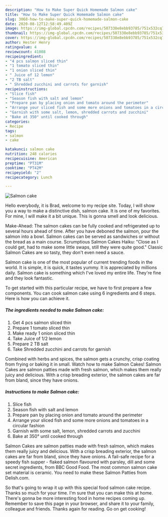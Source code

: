 ```yaml
---
description: "How to Make Super Quick Homemade Salmon cake"
title: "How to Make Super Quick Homemade Salmon cake"
slug: 3068-how-to-make-super-quick-homemade-salmon-cake
date: 2020-08-12T12:58:49.409Z
image: https://img-global.cpcdn.com/recipes/507338e8ebb93785/751x532cq70/salmon-cake-recipe-main-photo.jpg
thumbnail: https://img-global.cpcdn.com/recipes/507338e8ebb93785/751x532cq70/salmon-cake-recipe-main-photo.jpg
cover: https://img-global.cpcdn.com/recipes/507338e8ebb93785/751x532cq70/salmon-cake-recipe-main-photo.jpg
author: Hester Henry
ratingvalue: 4
reviewcount: 41008
recipeingredient:
- "4 pcs salmon sliced thin"
- "1 tomato sliced thin"
- "1 onion sliced thin"
- " Juice of 12 lemon"
- "2 TB salt"
- " Shredded zucchini and carrots for garnish"
recipeinstructions:
- "Slice fish"
- "Season fish with salt and lemon"
- "Prepare pan by placing onion and tomato around the perimeter"
- "Arrange your sliced fish and some more onions and tomatoes in a circular fashion"
- "Garnish with some salt, lemon, shredded carrots and zucchini"
- "Bake at 350° until cooked through"
categories:
- Recipe
tags:
- salmon
- cake

katakunci: salmon cake 
nutrition: 248 calories
recipecuisine: American
preptime: "PT31M"
cooktime: "PT42M"
recipeyield: "2"
recipecategory: Lunch

---
```



![Salmon cake](https://img-global.cpcdn.com/recipes/507338e8ebb93785/751x532cq70/salmon-cake-recipe-main-photo.jpg)

Hello everybody, it is Brad, welcome to my recipe site. Today, I will show you a way to make a distinctive dish, salmon cake. It is one of my favorites. For mine, I will make it a bit unique. This is gonna smell and look delicious.

Make-Ahead: The salmon cakes can be fully cooked and refrigerated up to several hours ahead of time. After you have deboned the salmon, pour the salmon into a bowl. Salmon cakes can be served as sandwiches or without the bread as a main course. Scrumptious Salmon Cakes Haiku: &#34;Close as I could get, had to make some little swaps, still they were quite good.&#34; Classic Salmon Cakes are so tasty, they don&#39;t even need a sauce.

Salmon cake is one of the most popular of current trending foods in the world. It is simple, it is quick, it tastes yummy. It is appreciated by millions daily. Salmon cake is something which I've loved my entire life. They're fine and they look fantastic.


To get started with this particular recipe, we have to first prepare a few components. You can cook salmon cake using 6 ingredients and 6 steps. Here is how you can achieve it.

<!--inarticleads1-->

##### The ingredients needed to make Salmon cake:

1. Get 4 pcs salmon sliced thin
1. Prepare 1 tomato sliced thin
1. Make ready 1 onion sliced thin
1. Take  Juice of 1/2 lemon
1. Prepare 2 TB salt
1. Take  Shredded zucchini and carrots for garnish


Combined with herbs and spices, the salmon gets a crunchy, crisp coating from frying or baking it in small. Watch how to make Salmon Cakes! Salmon Cakes are salmon patties made with fresh salmon, which makes them really juicy and delicious. With a crisp breading exterior, the salmon cakes are far from bland, since they have onions. 

<!--inarticleads2-->

##### Instructions to make Salmon cake:

1. Slice fish
1. Season fish with salt and lemon
1. Prepare pan by placing onion and tomato around the perimeter
1. Arrange your sliced fish and some more onions and tomatoes in a circular fashion
1. Garnish with some salt, lemon, shredded carrots and zucchini
1. Bake at 350° until cooked through


Salmon Cakes are salmon patties made with fresh salmon, which makes them really juicy and delicious. With a crisp breading exterior, the salmon cakes are far from bland, since they have onions. A fail-safe recipe for a speedy fish supper - flaked salmon flavoured with parsley, dill and some secret ingredients, from BBC Good Food. The most common salmon cake set material is ceramic. You need to make these Salmon Patties from Delish.com. 

So that's going to wrap it up with this special food salmon cake recipe. Thanks so much for your time. I'm sure that you can make this at home. There's gonna be more interesting food in home recipes coming up. Remember to save this page in your browser, and share it to your family, colleague and friends. Thanks again for reading. Go on get cooking!
